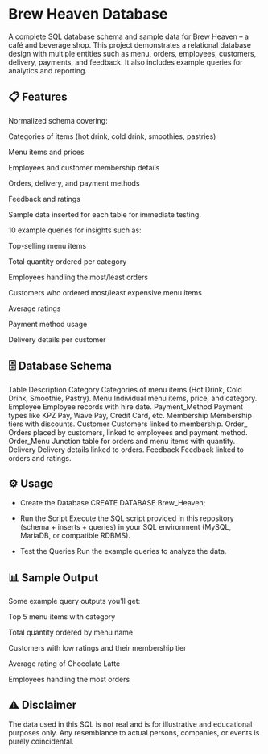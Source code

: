 # Brew Heaven Database

A complete SQL database schema and sample data for Brew Heaven – a café and beverage shop. This project demonstrates a relational database design with multiple entities such as menu, orders, employees, customers, delivery, payments, and feedback. It also includes example queries for analytics and reporting.

## 📋 Features

Normalized schema covering:

Categories of items (hot drink, cold drink, smoothies, pastries)

Menu items and prices

Employees and customer membership details

Orders, delivery, and payment methods

Feedback and ratings

Sample data inserted for each table for immediate testing.

10 example queries for insights such as:

Top-selling menu items

Total quantity ordered per category

Employees handling the most/least orders

Customers who ordered most/least expensive menu items

Average ratings

Payment method usage

Delivery details per customer

## 🗄️ Database Schema
Table	Description
Category	Categories of menu items (Hot Drink, Cold Drink, Smoothie, Pastry).
Menu	Individual menu items, price, and category.
Employee	Employee records with hire date.
Payment_Method	Payment types like KPZ Pay, Wave Pay, Credit Card, etc.
Membership	Membership tiers with discounts.
Customer	Customers linked to membership.
Order_	Orders placed by customers, linked to employees and payment method.
Order_Menu	Junction table for orders and menu items with quantity.
Delivery	Delivery details linked to orders.
Feedback	Feedback linked to orders and ratings.

## ⚙️ Usage

- Create the Database
CREATE DATABASE Brew_Heaven;

- Run the Script
Execute the SQL script provided in this repository (schema + inserts + queries) in your SQL environment (MySQL, MariaDB, or compatible RDBMS).

- Test the Queries
Run the example queries to analyze the data.

## 📊 Sample Output

Some example query outputs you’ll get:

Top 5 menu items with category

Total quantity ordered by menu name

Customers with low ratings and their membership tier

Average rating of Chocolate Latte

Employees handling the most orders

## ⚠️ Disclaimer
The data used in this SQL is not real and is for illustrative and educational purposes only. Any resemblance to actual persons, companies, or events is purely coincidental.

